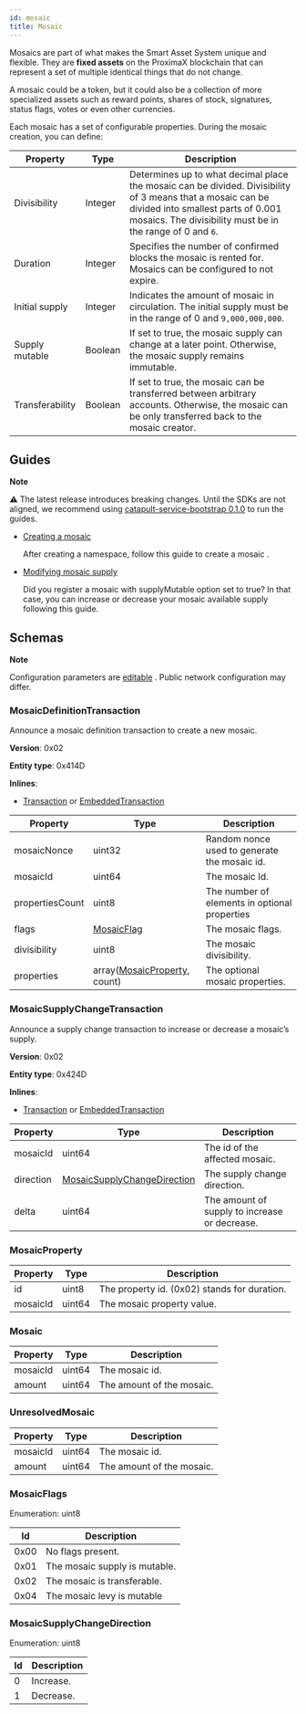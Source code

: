 ```yaml
---
id: mosaic
title: Mosaic
---
```

Mosaics are part of what makes the Smart Asset System unique and flexible. They are **fixed assets** on the ProximaX blockchain that can represent a set of multiple identical things that do not change.

A mosaic could be a token, but it could also be a collection of more specialized assets such as reward points, shares of stock, signatures, status flags, votes or even other currencies.

Each mosaic has a set of configurable properties. During the mosaic creation, you can define:

**Property** |	**Type** |	**Description**
-------------|-----------|--------------------
Divisibility |	Integer |	Determines up to what decimal place the mosaic can be divided. Divisibility of 3 means that a mosaic can be divided into smallest parts of 0.001 mosaics. The divisibility must be in the range of 0 and `6`.
Duration |	Integer |	Specifies the number of confirmed blocks the mosaic is rented for. Mosaics can be configured to not expire.
Initial supply |	Integer |	Indicates the amount of mosaic in circulation. The initial supply must be in the range of 0 and `9,000,000,000`.
Supply mutable |	Boolean |	If set to true, the mosaic supply can change at a later point. Otherwise, the mosaic supply remains immutable.
Transferability |	Boolean |	If set to true, the mosaic can be transferred between arbitrary accounts. Otherwise, the mosaic can be only transferred back to the mosaic creator.

## Guides

<div class="info">

**Note**

⚠ The latest release introduces breaking changes. Until the SDKs are not aligned, we recommend using [catapult-service-bootstrap 0.1.0](../getting-started/setting-up-workstation.md) to run the guides.

</diV>

- [Creating a mosaic](../guides/mosaic/creating-a-mosaic.md)

    After creating a namespace, follow this guide to create a mosaic .

- [Modifying mosaic supply](../guides/mosaic/modifying-mosaic-supply.md)

    Did you register a mosaic with supplyMutable option set to true? In that case, you can increase or decrease your mosaic available supply following this guide.

## Schemas

<div class="info">

**Note**

Configuration parameters are [editable](https://github.com/proximax-storage/catapult-server/blob/master/resources/config-network.properties) . Public network configuration may differ.

</div>

### MosaicDefinitionTransaction

Announce a mosaic definition transaction to create a new mosaic.

**Version**: 0x02

**Entity type**: 0x414D

**Inlines**:

- [Transaction](../protocol/transaction.md#transaction) or [EmbeddedTransaction](../protocol/transaction.md#embeddedtransaction)

**Property** |	**Type** |	**Description**
-------------|-----------|--------------------
mosaicNonce |	uint32 |	Random nonce used to generate the mosaic id.
mosaicId |	uint64 |	The mosaic Id.
propertiesCount |	uint8 |	The number of elements in optional properties
flags |	[MosaicFlag](#mosaicflags) |	The mosaic flags.
divisibility |	uint8 |	The mosaic divisibility.
properties |	array([MosaicProperty](#mosaicproperty), count) |	The optional mosaic properties.

### MosaicSupplyChangeTransaction

Announce a supply change transaction to increase or decrease a mosaic’s supply.

**Version**: 0x02

**Entity type**: 0x424D

**Inlines**:

- [Transaction](../protocol/transaction.md#transaction) or [EmbeddedTransaction](../protocol/transaction.md#embeddedtransaction)

**Property** |	**Type** |	**Description**
-------------|-----------|--------------------
mosaicId | uint64 |	The id of the affected mosaic.
direction |	[MosaicSupplyChangeDirection](#mosaicsupplychangedirection) |	The supply change direction.
delta |	uint64 |	The amount of supply to increase or decrease.

### MosaicProperty

**Property** |	**Type** |	**Description**
-------------|-----------|--------------------
id |	uint8 |	The property id. (0x02) stands for duration.
mosaicId |	uint64 |	The mosaic property value.

### Mosaic

**Property** |	**Type** |	**Description**
-------------|-----------|--------------------
mosaicId |	uint64 |	The mosaic id.
amount |	uint64 |	The amount of the mosaic.

### UnresolvedMosaic

**Property** |	**Type** |	**Description**
-------------|-----------|--------------------
mosaicId |	uint64 |	The mosaic id.
amount |	uint64 |	The amount of the mosaic.

### MosaicFlags

Enumeration: uint8

**Id** | **Description**
------|----------------------
0x00 |	No flags present.
0x01 |	The mosaic supply is mutable.
0x02 |	The mosaic is transferable.
0x04 |	The mosaic levy is mutable

### MosaicSupplyChangeDirection

Enumeration: uint8

**Id** | **Description**
------|----------------------
0 |	Increase.
1 |	Decrease.